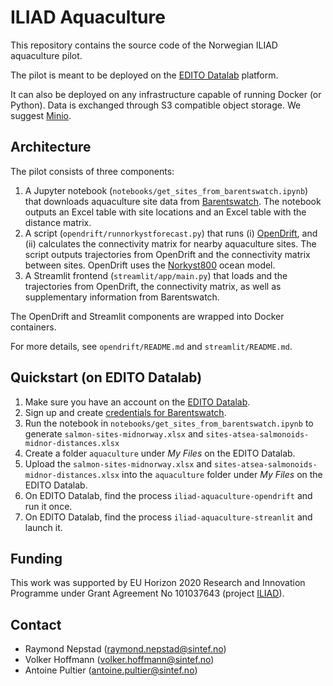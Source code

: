 # ILIAD Aquaculture

This repository contains the source code of the Norwegian ILIAD aquaculture pilot.

The pilot is meant to be deployed on the [EDITO Datalab](https://datalab.dive.edito.eu) platform.

It can also be deployed on any infrastructure capable of running Docker (or Python). Data is exchanged through S3 compatible object storage. We suggest [Minio](https://min.io).

## Architecture

The pilot consists of three components:

1. A Jupyter notebook (`notebooks/get_sites_from_barentswatch.ipynb`) that downloads aquaculture site data from [Barentswatch](https://www.barentswatch.no). The notebook outputs an Excel table with site locations and an Excel table with the distance matrix.
2. A script (`opendrift/runnorkystforecast.py`) that runs (i) [OpenDrift](https://opendrift.github.io), and (ii) calculates the connectivity matrix for nearby aquaculture sites. The script outputs trajectories from OpenDrift and the  connectivity matrix between sites. OpenDrift uses the [Norkyst800](https://thredds.met.no/thredds/fou-hi/fou-hi.html) ocean model.
3. A Streamlit frontend (`streamlit/app/main.py`) that loads and the trajectories from OpenDrift, the connectivity matrix, as well as supplementary information from Barentswatch.

The OpenDrift and Streamlit components are wrapped into Docker containers.

For more details, see `opendrift/README.md` and `streamlit/README.md`.

## Quickstart (on EDITO Datalab)

1. Make sure you have an account on the [EDITO Datalab](https://datalab.dive.edito.eu).
2. Sign up and create [credentials for Barentswatch](https://developer.barentswatch.no/docs/tutorial).
3. Run the notebook in `notebooks/get_sites_from_barentswatch.ipynb` to generate `salmon-sites-midnorway.xlsx` and `sites-atsea-salmonoids-midnor-distances.xlsx`
4. Create a folder `aquaculture` under *My Files* on the EDITO Datalab.
5. Upload the `salmon-sites-midnorway.xlsx` and `sites-atsea-salmonoids-midnor-distances.xlsx` into the `aquaculture` folder under *My Files* on the EDITO Datalab.
6. On EDITO Datalab, find the process `iliad-aquaculture-opendrift` and run it once.
7. On EDITO Datalab, find the process `iliad-aquaculture-streanlit` and launch it.

## Funding

This work was supported by EU Horizon 2020 Research and Innovation Programme under Grant Agreement No 101037643 (project [ILIAD](https://ocean-twin.eu)).

## Contact

- Raymond Nepstad (raymond.nepstad@sintef.no)
- Volker Hoffmann (volker.hoffmann@sintef.no)
- Antoine Pultier (antoine.pultier@sintef.no)
